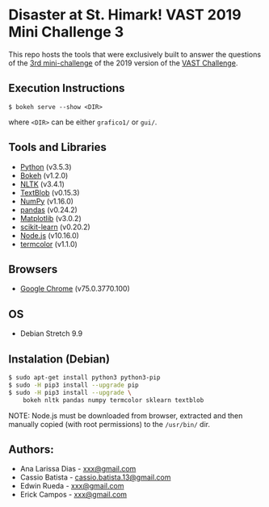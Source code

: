 # Disaster at St. Himark! VAST 2019 Mini Challenge 3
This repo hosts the tools that were exclusively built to answer the questions of 
the [3rd mini-challenge](https://vast-challenge.github.io/2019/MC3.html) of the 
2019 version of the [VAST Challenge](https://vast-challenge.github.io/2019/).

## Execution Instructions
```
$ bokeh serve --show <DIR>
```
where `<DIR>` can be either `grafico1/` or `gui/`.

## Tools and Libraries
- [Python](https://www.python.org/downloads/) (v3.5.3)
- [Bokeh](https://bokeh.pydata.org/en/latest/) (v1.2.0)
- [NLTK](https://www.nltk.org/) (v3.4.1)
- [TextBlob](https://textblob.readthedocs.io/en/dev/) (v0.15.3)
- [NumPy](https://www.numpy.org/) (v1.16.0)
- [pandas](https://pandas.pydata.org/) (v0.24.2)
- [Matplotlib](https://matplotlib.org/) (v3.0.2)
- [scikit-learn](https://scikit-learn.org/stable/) (v0.20.2)
- [Node.js](https://nodejs.org/en/download/) (v10.16.0)
- [termcolor](https://pypi.org/project/termcolor/) (v1.1.0)

## Browsers
- [Google Chrome](https://www.google.com/chrome/) (v75.0.3770.100)

## OS
- Debian Stretch 9.9

## Instalation (Debian)
```bash
$ sudo apt-get install python3 python3-pip
$ sudo -H pip3 install --upgrade pip
$ sudo -H pip3 install --upgrade \
    bokeh nltk pandas numpy termcolor sklearn textblob
```
NOTE: Node.js must be downloaded from browser, extracted and then manually 
copied (with root permissions) to the `/usr/bin/` dir.

## Authors:
- Ana Larissa Dias - xxx@gmail.com
- Cassio Batista   - cassio.batista.13@gmail.com 
- Edwin Rueda      - xxx@gmail.com
- Erick Campos     - xxx@gmail.com
